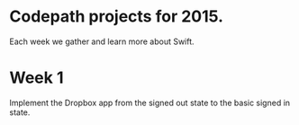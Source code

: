 # Codepath projects for 2015.

Each week we gather and learn more about Swift.

# Week 1
Implement the Dropbox app from the signed out state to the basic signed in state.

